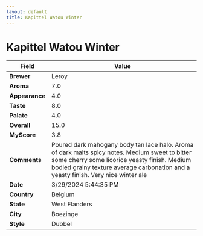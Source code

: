 ```yaml
---
layout: default
title: Kapittel Watou Winter
---
```


# Kapittel Watou Winter

| Field         | Value                                                                                                   |
|---------------|---------------------------------------------------------------------------------------------------------|
| **Brewer**    | Leroy                                                                                        |
| **Aroma**     | 7.0                                                                                         |
| **Appearance**| 4.0                                                                                    |
| **Taste**     | 8.0                                                                                         |
| **Palate**    | 4.0                                                                                        |
| **Overall**   | 15.0                                                                                       |
| **MyScore**   | 3.8                                                                                       |
| **Comments**  | Poured dark mahogany body tan lace halo. Aroma of dark malts spicy notes. Medium sweet to bitter some cherry some licorice yeasty finish. Medium bodied grainy texture average carbonation and a yeasty finish. Very nice winter ale                                                                                      |
| **Date**      | 3/29/2024 5:44:35 PM                                                                                          |
| **Country**   | Belgium                                                                                       |
| **State**     | West Flanders                                                                                         |
| **City**      | Boezinge                                                                                          |
| **Style**     | Dubbel                                                                                         |
